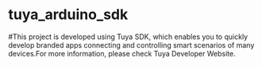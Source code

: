 # tuya_arduino_sdk
#This project is developed using Tuya SDK, which enables you to quickly develop branded apps connecting and controlling smart scenarios of many devices.For more information, please check Tuya Developer Website.
